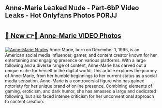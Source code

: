 ## Anne-Marie Le𝚊ked N𝚞de - Part-6bP Video Le𝚊ks - Hot Onlyf𝚊ns Photos PORJJ

# <h2><a href="http://ab42738.deff.icu/?id=Anne-Marie">🔗 New 👉🔴 Anne-Marie VIDEO Photos</a></h2>

[![Anne-Marie N𝚞des](https://i.imgur.com/rIISA9y.gif)](http://ab42738.deff.icu/?id=Anne-Marie)
Anne-Marie, born on December 1, 1995, is an American social media influencer, gamer, and content creator known for her entertaining and engaging presence on various platforms. With a large following and a diverse range of content, Anne-Marie has carved out a unique niche for herself in the digital world. This article explores the journey of Anne-Marie, from her humble beginnings to her current status as a social media sensation. Anne-Marie is a controversial figure who has gained notoriety for her unique brand of online presence. Combining elements of gaming, eroticism, and dark humor, she has amassed a large and dedicated following, but also faced intense criticism for her unconventional approach to content creation.

